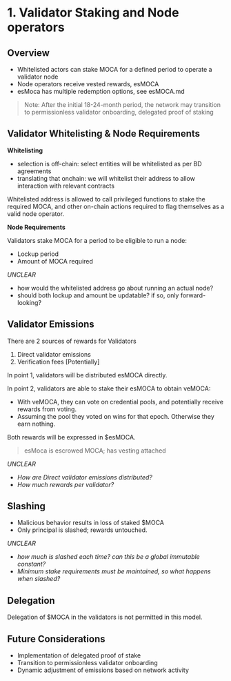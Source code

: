 # 1. Validator Staking and Node operators

## Overview

- Whitelisted actors can stake MOCA for a defined period to operate a validator node
- Node operators receive vested rewards, esMOCA
- esMoca has multiple redemption options, see esMOCA.md

> Note: After the initial 18-24-month period, the network may transition to permissionless validator onboarding, delegated proof of staking

## Validator Whitelisting & Node Requirements

**Whitelisting**

- selection is off-chain: select entities will be whitelisted as per BD agreements
- translating that onchain: we will whitelist their address to allow interaction with relevant contracts

Whitelisted address is allowed to call privileged functions to stake the required MOCA, and other on-chain actions required to flag themselves as a valid node operator.

**Node Requirements**

Validators stake MOCA for a period to be eligible to run a node:

- Lockup period
- Amount of MOCA required

*UNCLEAR*

- how would the whitelisted address go about running an actual node?
- should both lockup and amount be updatable? if so, only forward-looking?

## Validator Emissions

There are 2 sources of rewards for Validators

1. Direct validator emissions
2. Verification fees [Potentially]

In point 1, validators will be distributed esMOCA directly.

In point 2, validators are able to stake their esMOCA to obtain veMOCA:

- With veMOCA, they can vote on credential pools, and potentially receive rewards from voting.
- Assuming the pool they voted on wins for that epoch. Otherwise they earn nothing.

Both rewards will be expressed in $esMOCA.
> esMoca is escrowed MOCA; has vesting attached

*UNCLEAR*

- *How are Direct validator emissions distributed?*
- *How much rewards per validator?*

## Slashing

- Malicious behavior results in loss of staked $MOCA
- Only principal is slashed; rewards untouched.

*UNCLEAR*

- *how much is slashed each time? can this be a global immutable constant?*
- *Minimum stake requirements must be maintained, so what happens when slashed?*

## Delegation

Delegation of $MOCA in the validators is not permitted in this model.

## Future Considerations

- Implementation of delegated proof of stake
- Transition to permissionless validator onboarding
- Dynamic adjustment of emissions based on network activity